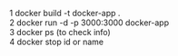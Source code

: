 1 docker build -t docker-app . <br>
2 docker run -d -p 3000:3000 docker-app <br>
3 docker ps (to check info) <br>
4 docker stop id or name